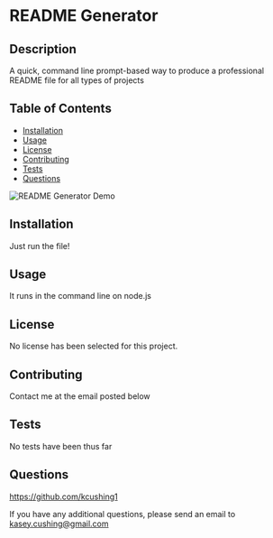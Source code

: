 # README Generator

## Description

A quick, command line prompt-based way to produce a professional README file for all types of projects

## Table of Contents

- [Installation](#installation)
- [Usage](#usage)
- [License](#license)
- [Contributing](#contributing)
- [Tests](#tests)
- [Questions](#questions)

![README Generator Demo](./assets/README-Generator-Demo.gif)

## Installation

Just run the file!

## Usage

It runs in the command line on node.js

## License

No license has been selected for this project.

## Contributing

Contact me at the email posted below

## Tests

No tests have been thus far

## Questions

https://github.com/kcushing1

If you have any additional questions, please send an email to kasey.cushing@gmail.com
